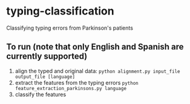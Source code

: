 # typing-classification
Classifying typing errors from Parkinson's patients

## To run (note that only English and Spanish are currently supported)
1. align the typed and original data:
      `python alignment.py input_file output_file [language]`
2. extract the features from the typing errors
      `python feature_extraction_parkinsons.py language`
3. classify the features

